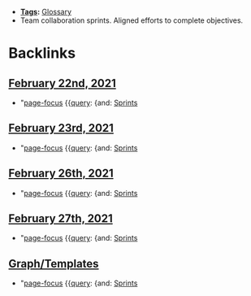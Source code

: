- **[Tags](<Tags.md>):** [Glossary](<Glossary.md>)
- Team collaboration sprints. Aligned efforts to complete objectives.

# Backlinks
## [February 22nd, 2021](<February 22nd, 2021.md>)
- "[page-focus](<page-focus.md>) {{[query](<query.md>): {and: [Sprints](<Sprints.md>)

## [February 23rd, 2021](<February 23rd, 2021.md>)
- "[page-focus](<page-focus.md>) {{[query](<query.md>): {and: [Sprints](<Sprints.md>)

## [February 26th, 2021](<February 26th, 2021.md>)
- "[page-focus](<page-focus.md>) {{[query](<query.md>): {and: [Sprints](<Sprints.md>)

## [February 27th, 2021](<February 27th, 2021.md>)
- "[page-focus](<page-focus.md>) {{[query](<query.md>): {and: [Sprints](<Sprints.md>)

## [Graph/Templates](<Graph/Templates.md>)
- "[page-focus](<page-focus.md>) {{[query](<query.md>): {and: [Sprints](<Sprints.md>)

